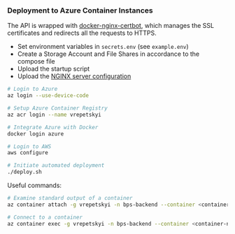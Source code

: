 ### Deployment to Azure Container Instances

The API is wrapped with [docker-nginx-certbot](https://github.com/JonasAlfredsson/docker-nginx-certbot/), which manages the SSL certificates and redirects all the requests to HTTPS.

- Set environment variables in `secrets.env` (see `example.env`)
- Create a Storage Account and File Shares in accordance to the compose file
- Upload the startup script
- Upload the [NGINX server configuration](https://github.com/JonasAlfredsson/docker-nginx-certbot/blob/master/docs/good_to_know.md#how-the-script-add-domain-names-to-certificate-requests)

```bash
# Login to Azure
az login --use-device-code

# Setup Azure Container Registry
az acr login --name vrepetskyi

# Integrate Azure with Docker
docker login azure

# Login to AWS
aws configure

# Initiate automated deployment
./deploy.sh
```

Useful commands:

```bash
# Examine standard output of a container
az container attach -g vrepetskyi -n bps-backend --container <container-name>

# Connect to a container
az container exec -g vrepetskyi -n bps-backend --container <container-name> --exec-command /bin/bash
```
